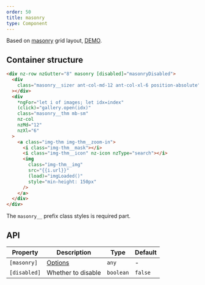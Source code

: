 ```yaml
---
order: 50
title: masonry
type: Component
---
```


Based on [masonry](https://masonry.desandro.com/) grid layout, [DEMO](https://preview.ng-alain.com/pro/#/other/gallery).

## Container structure

```html
<div nz-row nzGutter="8" masonry [disabled]="masonryDisabled">
  <div
    class="masonry__sizer ant-col-md-12 ant-col-xl-6 position-absolute"
  ></div>
  <div
    *ngFor="let i of images; let idx=index"
    (click)="gallery.open(idx)"
    class="masonry__thm mb-sm"
    nz-col
    nzMd="12"
    nzXl="6"
  >
    <a class="img-thm img-thm__zoom-in">
      <i class="img-thm__mask"></i>
      <i class="img-thm__icon" nz-icon nzType="search"></i>
      <img
        class="img-thm__img"
        src="{{i.url}}"
        (load)="imgLoaded()"
        style="min-height: 150px"
      />
    </a>
  </div>
</div>
```

The `masonry__` prefix class styles is required part.

## API

| Property     | Description                                          | Type      | Default |
|--------------|------------------------------------------------------|-----------|---------|
| `[masonry]`  | [Options](https://masonry.desandro.com/options.html) | `any`     | -       |
| `[disabled]` | Whether to disable                                   | `boolean` | `false` |
